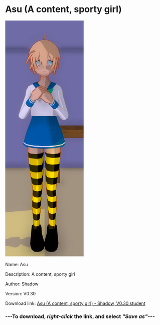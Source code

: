 # Asu (A content, sporty girl)

<img src = "https://raw.githubusercontent.com/Arbiter1223/Daigaku-Gurashi-Custom-Students/master/Students/Files/Asu%20(A%20content%2C%20sporty%20girl).png">

Name: Asu

Description: A content, sporty girl

Author: Shadow

Version: V0.30

Download link: <a href="https://raw.githubusercontent.com/Arbiter1223/Daigaku-Gurashi-Custom-Students/master/Students/Files/Asu%20(A%20content%2C%20sporty%20girl)%20-%20Shadow%2C%20V0.30.student">Asu (A content, sporty girl) - Shadow, V0.30.student</a>

### ---**To download, _right-click_ the link, and select _"Save as"_**---
